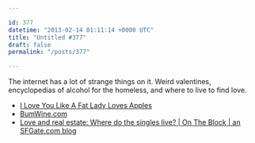 ```yaml
---

id: 377
datetime: "2013-02-14 01:11:14 +0000 UTC"
title: "Untitled #377"
draft: false
permalink: "/posts/377"

---
```


The internet has a lot of strange things on it. Weird valentines, encyclopedias of alcohol for the homeless, and where to live to find love. 

 
 * [I Love You Like A Fat Lady Loves Apples](http://iloveyoulikeafatladylovesapples.com/)
 * [BumWine.com](http://www.bumwine.com/)
 * [Love and real estate: Where do the singles live? | On The Block | an SFGate.com blog](http://blog.sfgate.com/ontheblock/2013/02/12/love-and-real-estate/)


